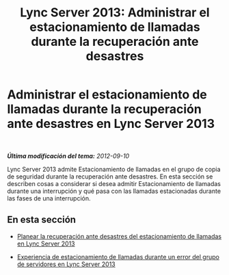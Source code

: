 ﻿---
title: 'Lync Server 2013: Administrar el estacionamiento de llamadas durante la recuperación ante desastres'
TOCTitle: Administrar el estacionamiento de llamadas durante la recuperación ante desastres
ms:assetid: 4df96c38-186f-4b0e-b076-bae6236da7db
ms:mtpsurl: https://technet.microsoft.com/es-es/library/JJ688052(v=OCS.15)
ms:contentKeyID: 49889080
ms.date: 01/07/2017
mtps_version: v=OCS.15
ms.translationtype: HT
---

# Administrar el estacionamiento de llamadas durante la recuperación ante desastres en Lync Server 2013

 

_**Última modificación del tema:** 2012-09-10_

Lync Server 2013 admite Estacionamiento de llamadas en el grupo de copia de seguridad durante la recuperación ante desastres. En esta sección se describen cosas a considerar si desea admitir Estacionamiento de llamadas durante una interrupción y qué pasa con las llamadas estacionadas durante las fases de una interrupción.

## En esta sección

  - [Planear la recuperación ante desastres del estacionamiento de llamadas en Lync Server 2013](lync-server-2013-planning-for-call-park-disaster-recovery.md)

  - [Experiencia de estacionamiento de llamadas durante un error del grupo de servidores en Lync Server 2013](lync-server-2013-call-park-experience-during-pool-failure.md)

